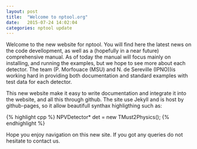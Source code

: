 ```yaml
---
layout: post
title:  "Welcome to nptool.org"
date:   2015-07-24 14:02:04
categories: nptool update
---
```


Welcome to the new website for nptool. You will find here the latest news on the code devellopment, as well as a (hopefully in a near future) comprehensive manual. As of today the manual will focus mainly on installing, and running the examples, but we hope to see more about each detector. The team (P. Morfouace (MSU) and N. de Sereville (IPNO))is working hard in providing both documentation and standard examples with test data for each detector.

This new website make it easy to write documentation and integrate it into the website, and all this through github. The site use Jekyll and is host by github-pages, so it allow beautifull synthax highligthing such as:  

{% highlight cpp %}
  NPVDetector* det = new TMust2Physics();
{% endhighlight %}


Hope you enjoy navigation on this new site. If you got any queries do not hesitate to contact us.

